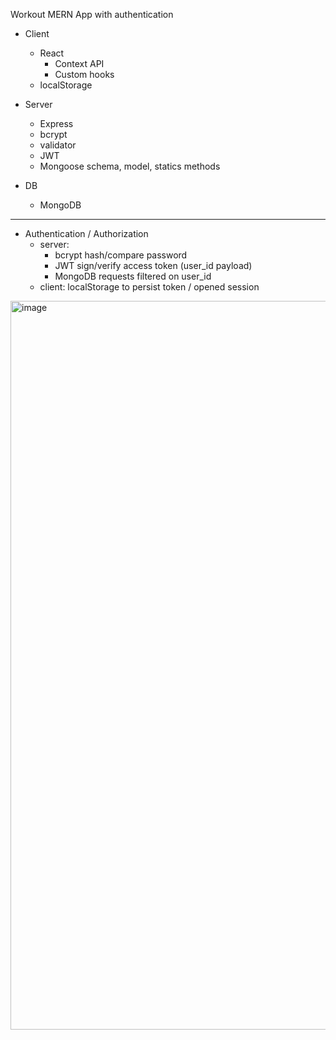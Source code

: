 Workout MERN App with authentication

- Client
  + React
    + Context API
    + Custom hooks
  + localStorage

- Server
  + Express
  + bcrypt
  + validator
  + JWT
  + Mongoose schema, model, statics methods

- DB
  + MongoDB

---
- Authentication / Authorization
  + server: 
    - bcrypt hash/compare password
    - JWT sign/verify access token (user_id payload)
    - MongoDB requests filtered on user_id
  + client: localStorage to persist token / opened session

<img width="1166" alt="image" src="https://user-images.githubusercontent.com/99029880/224803887-f742fa60-7c7d-4456-9c0b-57a6f20c3804.png">
